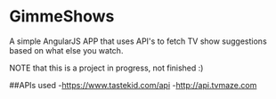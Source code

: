 # GimmeShows

A simple AngularJS APP that uses API's to fetch TV show suggestions based on what else you watch.

NOTE that this is a project in progress, not finished :)

##APIs used
-https://www.tastekid.com/api
-http://api.tvmaze.com
